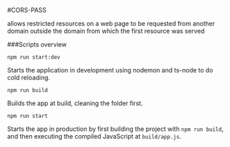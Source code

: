 #CORS-PASS

allows restricted resources on a web page to be requested from another domain outside the domain from which the first resource was served


###Scripts overview

```npm run start:dev```

Starts the application in development using nodemon and ts-node to do cold reloading.

```npm run build```

Builds the app at build, cleaning the folder first.

```npm run start```

Starts the app in production by first building the project with `npm run build`, 
and then executing the compiled JavaScript at `build/app.js`.
